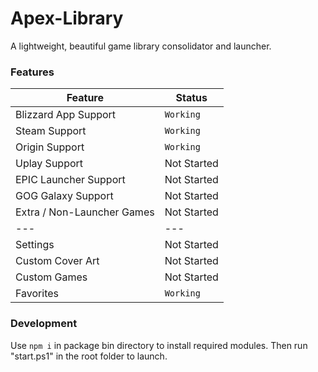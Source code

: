 # Apex-Library
A lightweight, beautiful game library consolidator and launcher.

### Features
Feature | Status
--- | ---
Blizzard App Support | `Working`
Steam Support | `Working`
Origin Support | `Working`
Uplay Support | Not Started
EPIC Launcher Support | Not Started
GOG Galaxy Support | Not Started
Extra / Non-Launcher Games | Not Started
--- | ---
Settings | Not Started
Custom Cover Art | Not Started
Custom Games | Not Started
Favorites | `Working`

### Development
Use `npm i` in package bin directory to install required modules. Then run "start.ps1" in the root folder to launch.
